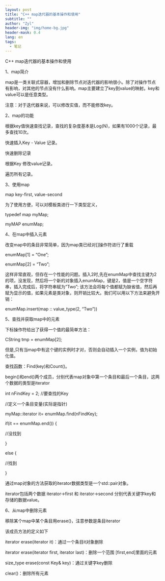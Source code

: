 ```yaml
---
layout: post
title: "C++ map迭代器的基本操作和使用"
subtitle: ""
author: "Zyl"
header-img: "img/home-bg.jpg"
header-mask: 0.4
lang: en
tags:
  - 笔记
---
```

C++ map迭代器的基本操作和使用
 
1、map简介

map是一类关联式容器，增加和删除节点对迭代器的影响很小。除了对操作节点有影响，对其他的节点没有什么影响。map主要建立了key到value的映射。key和value可以是任意类型。

注意：对于迭代器来说，可以修改实值，而不能修改key。

2、map的功能

根据key值快速查找记录，查找的复杂度基本是Log(N)，如果有1000个记录，最多查找10次。

快速插入Key - Value 记录。

快速删除记录

根据Key 修改value记录。

遍历所有记录。

3、使用map

map key-first, value-second

为了使用方便，可以对模板类进行一下类型定义，

typedef map myMap;

myMAP enumMap;

4、在map中插入元素

改变map中的条目非常简单，因为map类已经对[]操作符进行了重载

enumMap[1] = “One”;

enumMap[2] = “Two”;

这样非常直观，但存在一个性能的问题。插入2时,先在enumMap中查找主键为2的项，没发现，然后将一个新的对象插入enumMap，键是2，值是一个空字符串，插入完成后，将字符串赋为”Two”; 该方法会将每个值都赋为缺省值，然后再赋为显示的值，如果元素是类对象，则开销比较大。我们可以用以下方法来避免开销：

enumMap.insert(map :: value_type(2, “Two”))

5、查找并获取map中的元素

下标操作符给出了获得一个值的最简单方法：

CString tmp = enumMap[2];

但是,只有当map中有这个键的实例时才对，否则会自动插入一个实例，值为初始化值。

查找函数：Find(key)和Count()。

begin()和end()两个成员，分别代表map对象中第一个条目和最后一个条目，这两个数据的类型是iterator

int nFindKey = 2; //要查找的Key

//定义一个条目变量(实际是指针)

myMap::iterator it= enumMap.find(nFindKey);

if(it == enumMap.end()) {

//没找到

}

else {

//找到

}

通过map对象的方法获取的iterator数据类型是一个std::pair对象。

iterator包括两个数据 iterator->first 和 iterator->second 分别代表关键字key和存储的数据value。

6、从map中删除元素

移除某个map中某个条目用erase()，注意参数是条目iterator

该成员方法的定义如下

iterator erase(iterator it)：通过一个条目it对象删除

iterator erase(iterator first, iterator last)：删除一个范围 [first,end]里面的元素

size_type erase(const Key& key)：通过关键字key删除

clear()：删除所有元素